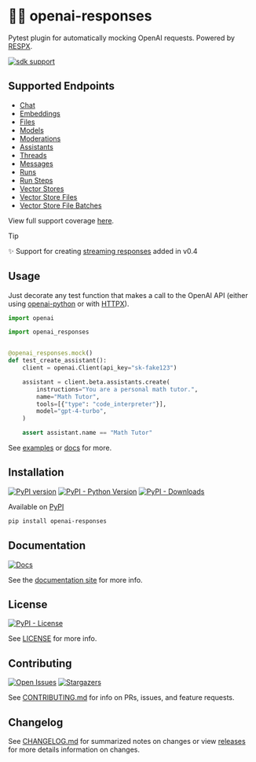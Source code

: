 # 🧪🤖 openai-responses

Pytest plugin for automatically mocking OpenAI requests. Powered by [RESPX](https://github.com/lundberg/respx).

[![sdk support](https://img.shields.io/badge/SDK_Support-v1.50+-white?logo=openai&logoColor=black&labelColor=white)](https://github.com/openai/openai-python)

## Supported Endpoints

- [Chat](https://github.com/mharrisb1/openai-responses-python/blob/main/examples/test_chat_completion.py)
- [Embeddings](https://github.com/mharrisb1/openai-responses-python/blob/main/examples/test_embeddings.py)
- [Files](https://github.com/mharrisb1/openai-responses-python/blob/main/examples/test_files.py)
- [Models](https://github.com/mharrisb1/openai-responses-python/blob/main/examples/test_models.py)
- [Moderations](https://github.com/mharrisb1/openai-responses-python/blob/main/examples/test_moderations.py)
- [Assistants](https://github.com/mharrisb1/openai-responses-python/blob/main/examples/test_assistants.py)
- [Threads](https://github.com/mharrisb1/openai-responses-python/blob/main/examples/test_threads.py)
- [Messages](https://github.com/mharrisb1/openai-responses-python/blob/main/examples/test_messages.py)
- [Runs](https://github.com/mharrisb1/openai-responses-python/blob/main/examples/test_runs.py)
- [Run Steps](https://github.com/mharrisb1/openai-responses-python/blob/main/examples/test_run_steps.py)
- [Vector Stores](https://github.com/mharrisb1/openai-responses-python/blob/main/examples/test_vector_stores.py)
- [Vector Store Files](https://github.com/mharrisb1/openai-responses-python/blob/main/examples/test_vector_store_files.py)
- [Vector Store File Batches](https://github.com/mharrisb1/openai-responses-python/blob/main/examples/test_vector_store_file_batches.py)

View full support coverage [here](https://mharrisb1.github.io/openai-responses-python/coverage).

> [!TIP]
> ✨ Support for creating [streaming responses](https://mharrisb1.github.io/openai-responses-python/user_guide/streaming/) added in v0.4

## Usage

Just decorate any test function that makes a call to the OpenAI API (either using [openai-python](https://github.com/openai/openai-python) or with [HTTPX](https://www.python-httpx.org/)).

```python
import openai

import openai_responses


@openai_responses.mock()
def test_create_assistant():
    client = openai.Client(api_key="sk-fake123")

    assistant = client.beta.assistants.create(
        instructions="You are a personal math tutor.",
        name="Math Tutor",
        tools=[{"type": "code_interpreter"}],
        model="gpt-4-turbo",
    )

    assert assistant.name == "Math Tutor"
```

See [examples](https://github.com/mharrisb1/openai-responses-python/tree/main/examples) or [docs](https://mharrisb1.github.io/openai-responses-python) for more.

## Installation

[![PyPI version](https://badge.fury.io/py/openai-responses.svg)](https://badge.fury.io/py/openai-responses)
[![PyPI - Python Version](https://img.shields.io/pypi/pyversions/openai-responses.svg)](https://pypi.org/project/openai-responses/)
[![PyPI - Downloads](https://img.shields.io/pypi/dm/openai-responses)](https://pypi.org/project/openai-responses/)

Available on [PyPI](https://pypi.org/project/openai-responses/)

```bash
pip install openai-responses
```

## Documentation

[![Docs](https://github.com/mharrisb1/openai-responses-python/actions/workflows/docs.yml/badge.svg)](https://mharrisb1.github.io/openai-responses-python)

See the [documentation site](https://mharrisb1.github.io/openai-responses-python) for more info.

## License

[![PyPI - License](https://img.shields.io/pypi/l/openai-responses)](https://opensource.org/blog/license/mit)

See [LICENSE](https://github.com/mharrisb1/openai-responses-python/blob/main/LICENSE) for more info.

## Contributing

[![Open Issues](https://img.shields.io/github/issues/mharrisb1/openai-responses-python)](https://github.com/mharrisb1/openai-responses-python/issues)
[![Stargazers](https://img.shields.io/github/stars/mharrisb1/openai-responses-python?style)](https://pypistats.org/packages/openai-responses)

See [CONTRIBUTING.md](https://github.com/mharrisb1/openai-responses-python/blob/main/CONTRIBUTING.md) for info on PRs, issues, and feature requests.

## Changelog

See [CHANGELOG.md](https://github.com/mharrisb1/openai-responses-python/blob/main/CHANGELOG.md) for summarized notes on changes or view [releases](https://github.com/mharrisb1/openai-responses-python/releases) for more details information on changes.

